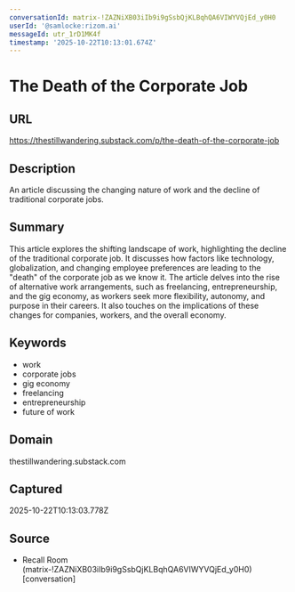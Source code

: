 ```yaml
---
conversationId: matrix-!ZAZNiXB03iIb9i9gSsbQjKLBqhQA6VIWYVQjEd_y0H0
userId: '@samlocke:rizom.ai'
messageId: utr_1rD1MK4f
timestamp: '2025-10-22T10:13:01.674Z'
---
```

# The Death of the Corporate Job

## URL
https://thestillwandering.substack.com/p/the-death-of-the-corporate-job

## Description
An article discussing the changing nature of work and the decline of traditional corporate jobs.

## Summary
This article explores the shifting landscape of work, highlighting the decline of the traditional corporate job. It discusses how factors like technology, globalization, and changing employee preferences are leading to the "death" of the corporate job as we know it. The article delves into the rise of alternative work arrangements, such as freelancing, entrepreneurship, and the gig economy, as workers seek more flexibility, autonomy, and purpose in their careers. It also touches on the implications of these changes for companies, workers, and the overall economy.

## Keywords

- work
- corporate jobs
- gig economy
- freelancing
- entrepreneurship
- future of work

## Domain
thestillwandering.substack.com

## Captured
2025-10-22T10:13:03.778Z

## Source

- Recall Room (matrix-!ZAZNiXB03iIb9i9gSsbQjKLBqhQA6VIWYVQjEd_y0H0) [conversation]
